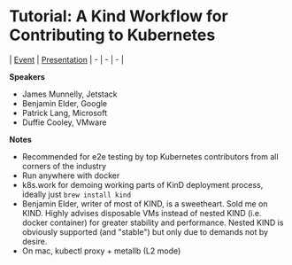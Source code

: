 # Tutorial: A Kind Workflow for Contributing to Kubernetes

| [Event](https://sched.co/Uaek) | [Presentation](https://hackmd.io/@mauilion/kind-workflow/)
| - | - | - |

**Speakers**
* James Munnelly, Jetstack
* Benjamin Elder, Google
* Patrick Lang, Microsoft
* Duffie Cooley, VMware

**Notes**
* Recommended for e2e testing by top Kubernetes contributors from all corners of the industry
* Run anywhere with docker
* k8s.work for demoing working parts of KinD deployment process, ideally just ```brew install kind```
* Benjamin Elder, writer of most of KIND, is a sweetheart. Sold me on KIND. Highly advises disposable VMs instead of nested KIND (i.e. docker container) for greater stability and performance. Nested KIND is obviously supported (and "stable") but only due to demands not by desire.
* On mac, kubectl proxy + metallb (L2 mode)